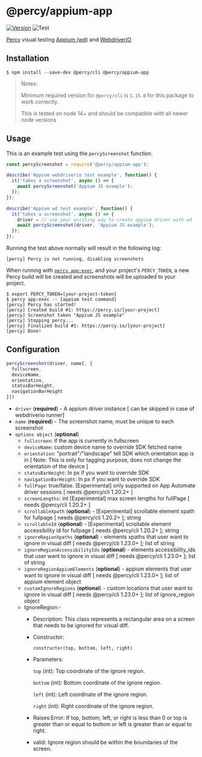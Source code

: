 # @percy/appium-app
[![Version](https://img.shields.io/npm/v/@percy/appium-app.svg)](https://npmjs.org/package/@percy/appium-app)
![Test](https://github.com/percy/percy-appium-js/workflows/Test/badge.svg)

[Percy](https://percy.io) visual testing [Appium (wd)](https://www.npmjs.com/package/wd) and [WebdriverIO](https://webdriver.io/docs/appium-service/)

## Installation

```sh-session
$ npm install --save-dev @percy/cli @percy/appium-app
```
> Notes: 
>
> Minimum required version for `@percy/cli` is `1.15.0` for this package to work correctly.
>
> This is tested on node 14+ and should be compatible with all newer node versions

## Usage

This is an example test using the `percyScreenshot` function.

```js
const percyScreenshot = require('@percy/appium-app');

describe('Appium webdriverio test example', function() {
  it('takes a screenshot', async () => {
    await percyScreenshot('Appium JS example');
  });
});

describe('Appium wd test example', function() {
  it('takes a screenshot', async () => {
    driver = // use your existing way to create appium driver with wd
    await percyScreenshot(driver, 'Appium JS example');
  });
});
```

Running the test above normally will result in the following log:

```sh-session
[percy] Percy is not running, disabling screenshots
```

When running with [`percy
app:exec`](https://github.com/percy/cli/tree/master/packages/cli-exec#app-exec), and your project's
`PERCY_TOKEN`, a new Percy build will be created and screenshots will be uploaded to your project.

```sh-session
$ export PERCY_TOKEN=[your-project-token]
$ percy app:exec -- [appium test command]
[percy] Percy has started!
[percy] Created build #1: https://percy.io/[your-project]
[percy] Screenshot taken "Appium JS example"
[percy] Stopping percy...
[percy] Finalized build #1: https://percy.io/[your-project]
[percy] Done!
```

## Configuration

```js
percyScreenshot(driver, name[, {
  fullscreen,
  deviceName,
  orientation,
  statusBarHeight,
  navigationBarHeight
}])
```

- `driver` (**required**) - A appium driver instance [ can be skipped in case of webdriverio runner]
- `name` (**required**) - The screenshot name; must be unique to each screenshot
- `options object` (**optional**) 
  - `fullscreen`: if the app is currently in fullscreen
  - `deviceName`: custom device name to override SDK fetched name
  - `orientation`: "portrait"/"landscape" tell SDK which orientation app is in [ Note: This is only for tagging purpose, does not change the orientation of the device ]
  - `statusBarHeight`: In px if you want to override SDK
  - `navigationBarHeight`: In px if you want to override SDK
  - `fullPage`: true/false. [Experimental] only supported on App Automate driver sessions [ needs @percy/cli 1.20.2+ ]
  - `screenLengths`: int [Experimental] max screen lengths for fullPage [ needs @percy/cli 1.20.2+ ]
  - `scrollableXpath` (**optional**) - [Experimental] scrollable element xpath for fullpage [ needs @percy/cli 1.20.2+ ]; string
  - `scrollableId` (**optional**) - [Experimental] scrollable element accessibility id for fullpage [ needs @percy/cli 1.20.2+ ]; string
  - `ignoreRegionXpaths` (**optional**) - elements xpaths that user want to ignore in visual diff [ needs @percy/cli 1.23.0+ ]; list of string
  - `ignoreRegionAccessibilityIds` (**optional**) - elements accessibility_ids that user want to ignore in visual diff [ needs @percy/cli 1.23.0+ ]; list of string
  - `ignoreRegionAppiumElements` (**optional**) - appium elements that user want to ignore in visual diff [ needs @percy/cli 1.23.0+ ]; list of appium element object
  - `customIgnoreRegions` (**optional**) - custom locations that user want to ignore in visual diff [ needs @percy/cli 1.23.0+ ]; list of ignore_region object
  - IgnoreRegion:-
    - Description: This class represents a rectangular area on a screen that needs to be ignored for visual diff.

    - Constructor:
      ```
      constructor(top, bottom, left, right)
      ```

    - Parameters:

      `top` (int): Top coordinate of the ignore region.

      `bottom` (int): Bottom coordinate of the ignore region.

      `left` (int): Left coordinate of the ignore region.

      `right` (int): Right coordinate of the ignore region.
    - Raises:Error: If top, bottom, left, or right is less than 0 or top is greater than or equal to bottom or left is greater than or equal to right.
    - valid: Ignore region should be within the boundaries of the screen.
